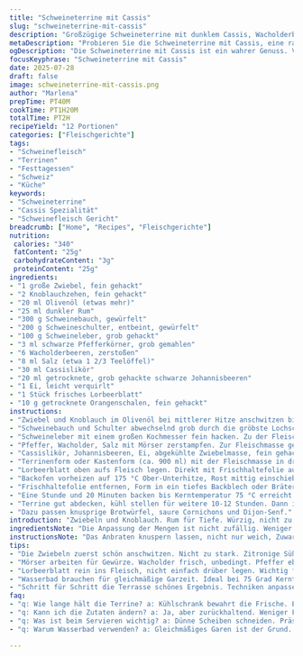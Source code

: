```yaml
---
title: "Schweineterrine mit Cassis"
slug: "schweineterrine-mit-cassis"
description: "Großzügige Schweineterrine mit dunklem Cassis, Wacholderbeeren und getrockneten Orangenschalen. Grob gewürfeltes Schweinefleisch, herbe Cassiscreme, echtes Lorbeerblatt zum Aromatisieren. Sanft gegart im Wasserbad bis zur idealen Kerntemperatur. Kühlung über Nacht für Festigung. Gereicht in Scheiben, dazu kleine Cornichons, Dijonsenf, knusprige Brotwürfel. Luftdicht verpackt hält sich die Terrine eine Woche im Kühlschrank."
metaDescription: "Probieren Sie die Schweineterrine mit Cassis, eine raffinierte Spezialität aus feinem Schweinefleisch und intensiven Aromen. Ideal für Feiern."
ogDescription: "Die Schweineterrine mit Cassis ist ein wahrer Genuss. Verfeinert mit Wacholder und Orangenschale. Perfekt für festliche Anlässe."
focusKeyphrase: "Schweineterrine mit Cassis"
date: 2025-07-28
draft: false
image: schweineterrine-mit-cassis.png
author: "Marlena"
prepTime: PT40M
cookTime: PT1H20M
totalTime: PT2H
recipeYield: "12 Portionen"
categories: ["Fleischgerichte"]
tags:
- "Schweinefleisch"
- "Terrinen"
- "Festtagessen"
- "Schweiz"
- "Küche"
keywords:
- "Schweineterrine"
- "Cassis Spezialität"
- "Schweinefleisch Gericht"
breadcrumb: ["Home", "Recipes", "Fleischgerichte"]
nutrition: 
 calories: "340"
 fatContent: "25g"
 carbohydrateContent: "3g"
 proteinContent: "25g"
ingredients:
- "1 große Zwiebel, fein gehackt"
- "2 Knoblauchzehen, fein gehackt"
- "20 ml Olivenöl (etwas mehr)"
- "25 ml dunkler Rum"
- "300 g Schweinebauch, gewürfelt"
- "200 g Schweineschulter, entbeint, gewürfelt"
- "100 g Schweineleber, grob gehackt"
- "3 ml schwarze Pfefferkörner, grob gemahlen"
- "6 Wacholderbeeren, zerstoßen"
- "8 ml Salz (etwa 1 2/3 Teelöffel)"
- "30 ml Cassislikör"
- "20 ml getrocknete, grob gehackte schwarze Johannisbeeren"
- "1 Ei, leicht verquirlt"
- "1 Stück frisches Lorbeerblatt"
- "10 g getrocknete Orangenschalen, fein gehackt"
instructions:
- "Zwiebel und Knoblauch im Olivenöl bei mittlerer Hitze anschwitzen bis hellbraun. Rum zugeben, einkochen lassen bis fast trocken. Abkühlen lassen."
- "Schweinebauch und Schulter abwechselnd grob durch die gröbste Lochscheibe des Fleischwolfs drehen. Schüssel darunter stellen. Leicht andrücken beim Durchdrehen."
- "Schweineleber mit einem großen Kochmesser fein hacken. Zu der Fleischmischung geben."
- "Pfeffer, Wacholder, Salz mit Mörser zerstampfen. Zur Fleischmasse geben."
- "Cassislikör, Johannisbeeren, Ei, abgekühlte Zwiebelmasse, fein gehackte Orangenschale hinzufügen. Alles kräftig von Hand vermischen."
- "Terrinenform oder Kastenform (ca. 900 ml) mit der Fleischmasse in drei Portionen füllen. Zwischenlagen leicht andrücken, Luft entfernen. Oberfläche glatt streichen."
- "Lorbeerblatt oben aufs Fleisch legen. Direkt mit Frischhaltefolie auf die Masse spannen. Mindestens 10 Stunden kaltstellen, am besten über Nacht."
- "Backofen vorheizen auf 175 °C Ober-Unterhitze, Rost mittig einschieben."
- "Frischhaltefolie entfernen, Form in ein tiefes Backblech oder Bräter stellen. Heißes Wasser bis zur Hälfte der Formhöhe einfüllen."
- "Eine Stunde und 20 Minuten backen bis Kerntemperatur 75 °C erreicht ist. Form aus Wasserbad nehmen, auf Gitterrost stellen, etwas abkühlen lassen."
- "Terrine gut abdecken, kühl stellen für weitere 10-12 Stunden. Dann in Scheiben schneiden und servieren."
- "Dazu passen knusprige Brotwürfel, saure Cornichons und Dijon-Senf."
introduction: "Zwiebeln und Knoblauch. Rum für Tiefe. Würzig, nicht zu fein. Schweinebauch, Schulter, grob gewürfelt. Leber nicht vergessen, hebt Geschmack. Pfeffer, Wacholder.Wacholderobst. Salz genau abwiegen. Cassis giftige Süße. Johannisbeeren bringen trockene Säure. Ei bindet. Lorbeerblatt für Aroma. Zeit. Langsam. Gute Planung. Kühlen, nicht eilen. Wasserbad. Stück für Stück. Geduld zahlt sich aus. Scheiben schneiden, nicht bröseln. Brot dazu, Cornichons. Dijon. Einfach. Rustikal. Weiter geht’s."
ingredientsNote: "Die Anpassung der Mengen ist nicht zufällig. Weniger Schweineschulter, mehr Schweinebauch für etwas Fett. Cassis ersetzt teilweise durch getrocknete Johannisbeeren, sorgen für Konsistenz und fruchtige Tiefe ohne Süße zu überladen. Orangenschalen ersetzen die getrockneten Cassisbeeren, bringen eine frische, bittere Note. Wacholderbeeren immer frisch, manche vergessen die Zerstoßung – falsch. Unverzichtbar. Knoblauch doppelt so viel wie im Original, mehr Knack. Frischhaltefolie nicht komprimiert, damit die Oberfläche glatt bleibt, aber luftdicht. Keine Kuhmilch oder Nüsse im Rezept. Originale Mengen fein justiert für Balance. Würzen nicht übertreiben, vorsichtig mit Salz. Das Ei bleibt, bindet gut oder verwässert die Masse nicht."
instructionsNote: "Das Anbraten knuspern lassen, nicht nur weich, Zuwarten auf Farbe. Rückstand im Topf mit Rum entfernen, Aroma eingefangen. Fleisch grob mahlen in Portionen, langsam, damit nicht zu warm werden. Leber separat hacken, kurz und kräftig mit Messer, rostfrei. Mörserarbeit auf grobe Gewürze fokussieren. Mischung gut durchziehen lassen. Mehrere Schichten vorsichtig, kein hektisches Drücken, Luft raus, aber kein Brei. Lorbeerblatt direkt in die Masse, nicht oben drauf. Abdecken unbedingt luftdicht, sonst Trockenheit. Wasserbad vorheizen, Backzeit einhalten und Kerntemperatur messen! Nicht nach Zeit backen. Abkühlen lassen im Wasserbad, dann Gitterrost. Kühlung nicht kürzer als zwölf Stunden – Festigkeit, Geschmack kommt erst dann. Servieren mit etwas Biss und Säure - keine schweren Soßen. Klassiker überdenken, leicht neu interpretieren."
tips:
- "Die Zwiebeln zuerst schön anschwitzen. Nicht zu stark. Zitronige Süße darf sich entfalten, nicht zu bitter werden. Rum dazu – Aroma intensiviert. Grob würfeln ist wichtig. Kein Brei. Konsistenz wahren."
- "Mörser arbeiten für Gewürze. Wacholder frisch, unbedingt. Pfeffer ebenfalls grob. Variieren mit anderen Gewürzen? Möglich, doch einfacher bleibt besser. Zerkleinern nicht übertreiben. Der Eigengeschmack bleibt so erhalten."
- "Lorbeerblatt rein ins Fleisch, nicht einfach drüber legen. Wichtig für Aroma. Abdecken, luftdicht, sorgt für Qualität. Kühlung über Nacht ausdrücklich beachten. Nicht schneller fertig werden wollen. Geschmack entwickelt sich erst."
- "Wasserbad brauchen für gleichmäßige Garzeit. Ideal bei 75 Grad Kerntemperatur. Vorheizen nicht vergessen. Zurückhaltend in der Salzmenge – trotzdem würzig. Dijon-Senf dazu servieren, bringt die Säure. Cornichons für den Crunch."
- "Schritt für Schritt die Terrasse schönes Ergebnis. Techniken anpassen, um das Beste rauszuholen. Schnelle Schnitte mit scharfen Messern. Frischmasse gut vermengen für gleichmäßige Aromen. Zeit ist alles, Geduld belohnen."
faq:
- "q: Wie lange hält die Terrine? a: Kühlschrank bewahrt die Frische. Eine Woche ist realistisch. Wie lagern? In Frischhaltefolie, das bleibt dicht. Essig und Kühle helfen."
- "q: Kann ich die Zutaten ändern? a: Ja, aber zurückhaltend. Weniger Fett? Geht. Mehr-Fleischsorten? Risiko. Bestimmte Zutaten auf keinen Fall ersetzen. Geschmäcker sind unterschiedlich."
- "q: Was ist beim Servieren wichtig? a: Dünne Scheiben schneiden. Präsentation zählt. Einfache Beilagen sind ideal. Dijon-Senf immer dazu. Kleinere Brotwürfel geben Biss. Cornichons moderate Säure."
- "q: Warum Wasserbad verwenden? a: Gleichmäßiges Garen ist der Grund. Sonst können Teile trocken werden. Zu viel Hitze ist nicht gut. Temperatur messen hilft bei dem Prozess."

---
```

